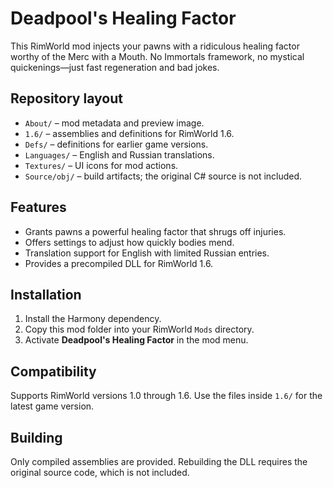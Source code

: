 # Deadpool's Healing Factor

This RimWorld mod injects your pawns with a ridiculous healing factor worthy of the Merc with a Mouth. No Immortals framework, no mystical quickenings—just fast regeneration and bad jokes.

## Repository layout

- `About/` – mod metadata and preview image.
- `1.6/` – assemblies and definitions for RimWorld 1.6.
- `Defs/` – definitions for earlier game versions.
- `Languages/` – English and Russian translations.
- `Textures/` – UI icons for mod actions.
- `Source/obj/` – build artifacts; the original C# source is not included.

## Features

- Grants pawns a powerful healing factor that shrugs off injuries.
- Offers settings to adjust how quickly bodies mend.
- Translation support for English with limited Russian entries.
- Provides a precompiled DLL for RimWorld 1.6.

## Installation

1. Install the Harmony dependency.
2. Copy this mod folder into your RimWorld `Mods` directory.
3. Activate **Deadpool's Healing Factor** in the mod menu.

## Compatibility

Supports RimWorld versions 1.0 through 1.6. Use the files inside `1.6/` for the latest game version.

## Building

Only compiled assemblies are provided. Rebuilding the DLL requires the original source code, which is not included.
